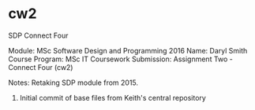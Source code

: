# cw2
SDP Connect Four

Module: MSc Software Design and Programming 2016 
Name: Daryl Smith
Course Program: MSc IT
Coursework Submission: Assignment Two - Connect Four (cw2) 

Notes:
Retaking SDP module from 2015.

1. Initial commit of base files from Keith's central repository
